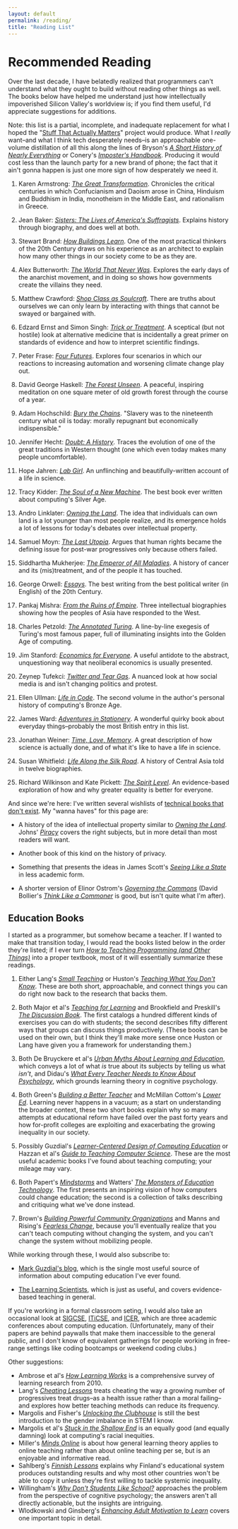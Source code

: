 ```yaml
---
layout: default
permalink: /reading/
title: "Reading List"
---
```

<div class="well" markdown="1">

# Recommended Reading

Over the last decade,
I have belatedly realized that programmers can't understand what they ought to build
without reading other things as well.
The books below have helped me understand
just how intellectually impoverished Silicon Valley's worldview is;
if you find them useful,
I'd appreciate suggestions for additions.

Note: this list is a partial, incomplete, and inadequate replacement for
what I hoped the "[Stuff That Actually Matters][stam]" project would produce.
What I *really* want–and what I think tech desperately needs–is
an approachable one-volume distillation of all this
along the lines of Bryson's *[A Short History of Nearly Everything][everything]*
or Conery's *[Imposter's Handbook][imposters]*.
Producing it would cost less than the launch party for a new brand of phone;
the fact that it ain't gonna happen is just one more sign of how desperately we need it.

1. Karen Armstrong: *[The Great Transformation][great-transformation]*.
   Chronicles the critical centuries in which Confucianism and Daoism arose in China,
   Hinduism and Buddhism in India,
   monotheism in the Middle East,
   and rationalism in Greece.

1. Jean Baker: *[Sisters: The Lives of America's Suffragists][sisters]*.
   Explains history through biography,
   and does well at both.

1. Stewart Brand: *[How Buildings Learn][hbl]*.
   One of the most practical thinkers of the 20th Century draws on his experience as an architect
   to explain how many other things in our society come to be as they are.

1. Alex Butterworth: *[The World That Never Was][anarchists]*.
   Explores the early days of the anarchist movement,
   and in doing so shows how governments create the villains they need.

1. Matthew Crawford: *[Shop Class as Soulcraft][shop-class]*.
   There are truths about ourselves we can only learn
   by interacting with things that cannot be swayed or bargained with.

1. Edzard Ernst and Simon Singh: *[Trick or Treatment][trick-treatment]*.
   A sceptical (but not hostile) look at alternative medicine
   that is incidentally a great primer on standards of evidence
   and how to interpret scientific findings.

1. Peter Frase: *[Four Futures][four-futures]*.
   Explores four scenarios in which our reactions to increasing automation and worsening climate change
   play out.

1. David George Haskell: *[The Forest Unseen][forest-unseen]*.
   A peaceful, inspiring meditation on one square meter of old growth forest
   through the course of a year.

1. Adam Hochschild: *[Bury the Chains][chains]*.
   "Slavery was to the nineteenth century what oil is today:
   morally repugnant but economically indispensible."

1. Jennifer Hecht: *[Doubt: A History][doubt]*.
   Traces the evolution of one of the great traditions in Western thought
   (one which even today makes many people uncomfortable).

1. Hope Jahren: *[Lab Girl][lab-girl]*.
   An unflinching and beautifully-written account of a life in science. 

1. Tracy Kidder: *[The Soul of a New Machine][soul-machine]*.
   The best book ever written about computing's Silver Age.

1. Andro Linklater: *[Owning the Land][owning-land]*.
   The idea that individuals can own land is a lot younger than most people realize,
   and its emergence holds a lot of lessons for today's debates over intellectual property.

1. Samuel Moyn: *[The Last Utopia][last-utopia]*.
   Argues that human rights became the defining issue for post-war progressives
   only because others failed.

1. Siddhartha Mukherjee: *[The Emperor of All Maladies][emperor-maladies]*.
   A history of cancer and its (mis)treatment,
   and of the people it has touched.

1. George Orwell: *[Essays][orwell]*.
   The best writing from the best political writer (in English) of the 20th Century.

1. Pankaj Mishra: *[From the Ruins of Empire][empire]*.
   Three intellectual biographies showing how the peoples of Asia have responded to the West.

1. Charles Petzold: *[The Annotated Turing][annotated-turing]*.
   A line-by-line exegesis of Turing's most famous paper,
   full of illuminating insights into the Golden Age of computing.

1. Jim Stanford: *[Economics for Everyone][economics-everyone]*.
   A useful antidote to the abstract, unquestioning way that neoliberal economics is usually presented.

1. Zeynep Tufekci: *[Twitter and Tear Gas][twitter-tear-gas]*.
   A nuanced look at how social media is and isn't changing politics and protest.

1. Ellen Ullman: *[Life in Code][life-code]*.
   The second volume in the author's personal history of computing's Bronze Age.

1. James Ward: *[Adventures in Stationery][stationery]*.
   A wonderful quirky book about everyday things–probably the most British entry in this list.

1. Jonathan Weiner: *[Time, Love, Memory][tlm]*.
   A great description of how science is actually done,
   and of what it's like to have a life in science.

1. Susan Whitfield: *[Life Along the Silk Road][silk-road]*.
   A history of Central Asia told in twelve biographies.

1. Richard Wilkinson and Kate Pickett: *[The Spirit Level][spirit-level]*.
   An evidence-based exploration of how and why greater equality is better for everyone.

And since we're here:
I've written several wishlists of [technical books that don't exist][not-on-the-shelves].
My "wanna haves" for this page are:

- A history of the idea of intellectual property similar to *[Owning the Land][owning-land]*.
  Johns' *[Piracy](https://www.amazon.com/Piracy-Intellectual-Property-Gutenberg-Gates/dp/0226401197/)*
  covers the right subjects,
  but in more detail than most readers will want.

- Another book of this kind on the history of privacy.

- Something that presents the ideas in James Scott's *[Seeing Like a State][seeing-like-state]*
  in less academic form.

- A shorter version of Elinor Ostrom's *[Governing the Commons][governing-commons]*
  (David Bollier's *[Think Like a Commoner][think-like-commoner]* is good,
  but isn't quite what I'm after).

## Education Books

I started as a programmer,
but somehow became a teacher.
If I wanted to make that transition today,
I would read the books listed below in the order they're listed;
if I ever turn *[How to Teaching Programming (and Other Things)]({{site.github.url}}/teaching/)*
into a proper textbook,
most of it will essentially summarize these readings.

1.  Either Lang's *[Small Teaching][small-teaching]*
    or Huston's *[Teaching What You Don't Know][teaching-what-you-dont-know]*.
    These are both short, approachable, and connect things you can do right now back to the research that backs them.

2.  Both Major et al's *[Teaching for Learning][teaching-for-learning]*
    and Brookfield and Preskill's *[The Discussion Book][discussion-book]*.
    The first catalogs a hundred different kinds of exercises you can do with students;
    the second describes fifty different ways that groups can discuss things productively.
    (These books can be used on their own,
    but I think they'll make more sense once Huston or Lang have given you a framework for understanding them.)

3.  Both De Bruyckere et al's *[Urban Myths About Learning and Education][urban-myths]*,
    which conveys a lot of what *is* true about its subjects by telling us what *isn't*,
    and Didau's *[What Every Teacher Needs to Know About Psychology][teacher-psychology]*,
    which grounds learning theory in cognitive psychology.

4.  Both Green's *[Building a Better Teacher][babt]*
    and McMillan Cottom's *[Lower Ed][lower-ed]*.
    Learning never happens in a vacuum;
    as a start on understanding the broader context,
    these two short books explain why so many attempts at educational reform have failed over the past forty years
    and how for-profit colleges are exploiting and exacerbating the growing inequality in our society.

5.  Possibly Guzdial's *[Learner-Centered Design of Computing Education][guzdial-lcd]*
    or Hazzan et al's *[Guide to Teaching Computer Science][cs-teaching-guide]*.
    These are the most useful academic books I've found about teaching computing;
    your mileage may vary.

6.  Both Papert's *[Mindstorms][mindstorms]*
    and Watters' *[The Monsters of Education Technology][monsters-ed-tech]*.
    The first presents an inspiring vision of how computers could change education;
    the second is a collection of talks describing and critiquing what we've done instead.

7.  Brown's *[Building Powerful Community Organizations][bpco]*
    and Manns and Rising's *[Fearless Change][fearless]*,
    because you'll eventually realize that you can't teach computing without changing the system,
    and you can't change the system without mobilizing people.

While working through these, I would also subscribe to:

*   [Mark Guzdial's blog][guzdial-blog],
    which is the single most useful source of information about computing education I've ever found.

*   [The Learning Scientists][learning-scientists],
    which is just as useful,
    and covers evidence-based teaching in general.

If you're working in a formal classroom seting,
I would also take an occasional look at [SIGCSE][sigcse], [ITiCSE][iticse], and [ICER][icer],
which are three academic conferences about computing education.
(Unfortunately,
many of their papers are behind paywalls
that make them inaccessible to the general public,
and I don't know of equivalent gatherings for people working in free-range settings like coding bootcamps or weekend coding clubs.)

Other suggestions:

*   Ambrose et al's *[How Learning Works][hlw]*
    is a comprehensive survey of learning research from 2010.
*   Lang's *[Cheating Lessons][lang-cheating]*
    treats cheating the way a growing number of progressives treat drugs–as a health issue rather than a moral failing–and
    explores how better teaching methods can reduce its frequency.
*   Margolis and Fisher's *[Unlocking the Clubhouse][clubhouse]*
    is still the best introduction to the gender imbalance in STEM I know.
*   Margolis et al's *[Stuck in the Shallow End][shallow-end]*
    is an equally good (and equally damning) look at computing's racial inequities.
*   Miller's *[Minds Online][minds-online]*
    is about how general learning theory applies to online teaching
    rather than about online teaching per se,
    but is an enjoyable and informative read.
*   Sahlberg's *[Finnish Lessons][finnish-lessons]*
    explains why Finland's educational system produces outstanding results
    and why most other countries won't be able to copy it
    unless they're first willing to tackle systemic inequality.
*   Willingham's *[Why Don't Students Like School?][dont-like-school]*
    approaches the problem from the perspective of cognitive psychology;
    the answers aren't all directly actionable,
    but the insights are intriguing.
*   Wlodkowski and Ginsberg's *[Enhancing Adult Motivation to Learn][adult-motivation]*
    covers one important topic in detail.

</div>

[adult-motivation]: https://www.amazon.com/Enhancing-Adult-Motivation-Learn-Comprehensive/dp/1119077990/
[anarchists]: https://www.amazon.com/World-That-Never-Was-Anarchists/dp/037542511X/
[annotated-turing]: https://www.amazon.com/Annotated-Turing-Through-Historic-Computability/dp/0470229055/
[babt]: https://www.amazon.com/Building-Better-Teacher-Teaching-Everyone/dp/0393351084/
[bpco]: https://www.amazon.com/Building-Powerful-Community-Organizations-Personal/dp/0977151808/
[chains]: https://www.amazon.com/Bury-Chains-Prophets-Rebels-Empires/dp/0618619070/
[clubhouse]: https://www.amazon.com/Unlocking-Clubhouse-Women-Computing-Press/dp/0262632691/
[cs-teaching-guide]: https://www.amazon.com/Guide-Teaching-Computer-Science-Activity-Based/dp/1447166299/
[datacamp]: http://datacamp.com
[discussion-book]: https://www.amazon.com/Discussion-Book-Great-People-Talking/dp/1119049717/
[dont-like-school]: https://www.amazon.com/Why-Dont-Students-Like-School/dp/047059196X/
[doubt]: https://www.amazon.com/Doubt-Doubters-Innovation-Jefferson-Dickinson/dp/0060097957/
[economics-everyone]: https://www.amazon.com/Economics-Everyone-Second-Short-Capitalism/dp/0745335780/
[emperor-maladies]: https://www.amazon.com/Emperor-All-Maladies-Biography-Cancer/dp/1439170916/
[empire]: https://www.amazon.com/Ruins-Empire-Intellectuals-Remade-Asia/dp/0374249598/
[everything]: https://www.amazon.com/Short-History-Nearly-Everything/dp/0767908171/
[fearless]: https://www.amazon.com/Fearless-Change-Patterns-Introducing-Ideas/dp/0201741571/
[finnish-lessons]: https://www.amazon.com/Finnish-Lessons-2-0-Educational-Finland/dp/0807755850/
[forest-unseen]: https://www.amazon.com/Forest-Unseen-Years-Watch-Nature/dp/0143122940/
[four-futures]: https://www.amazon.com/Four-Futures-After-Capitalism-Jacobin/dp/1781688133/
[governing-commons]: https://www.amazon.com/Governing-Commons-Evolution-Institutions-Collective/dp/1107569788/
[great-transformation]: https://www.amazon.com/Four-Futures-After-Capitalism-Jacobin/dp/1781688133/
[guzdial-blog]: https://computinged.wordpress.com/
[guzdial-lcd]: https://www.amazon.com/Learner-Centered-Design-Computing-Education-Human-centered/dp/1627053514/
[hbl]: https://www.amazon.com/How-Buildings-Learn-Happens-Theyre/dp/0140139966/
[hlw]: https://www.amazon.com/How-Learning-Works-Research-Based-Principles/dp/0470484101/
[icer]: https://sigcse.org/sigcse/events/icer
[imposters]: https://bigmachine.io/products/the-imposters-handbook
[iticse]: https://sigcse.org/sigcse/events/iticse
[lab-girl]: https://www.amazon.com/Lab-Girl-Hope-Jahren/dp/1101873728/
[lang-cheating]: https://www.amazon.com/Cheating-Lessons-Learning-Academic-Dishonesty/dp/0674724631/
[last-utopia]: https://www.amazon.com/Last-Utopia-Human-Rights-History/dp/0674048725/
[learning-scientists]: http://www.learningscientists.org/
[life-code]: https://www.amazon.com/Life-Code-Personal-History-Technology/dp/0374534519/
[lower-ed]: https://www.amazon.com/Lower-Ed-Troubling-Profit-Colleges/dp/1620970600/
[minds-online]: https://www.amazon.com/Minds-Online-Teaching-Effectively-Technology/dp/0674660021/
[mindstorms]: https://www.amazon.com/Mindstorms-Children-Computers-Powerful-Ideas/dp/0465046746/
[monsters-ed-tech]: http://monsters.hackeducation.com/
[not-on-the-shelves]: {{site.github.url}}/not-on-the-shelves/
[orwell]: https://www.amazon.com/Essays-Everymans-Library-Contemporary-Classics/dp/0375415033/
[owning-land]: https://www.amazon.com/Owning-Earth-Transforming-History-Ownership/dp/1620402890/
[physics]: https://www.amazon.com/Physics-Future-Presidents-Science-Headlines/dp/0393337111/
[seeing-like-state]: https://www.amazon.com/Seeing-Like-State-Condition-Institution/dp/0300070160/
[shallow-end]: https://www.amazon.com/Stuck-Shallow-End-Education-Computing/dp/0262514044/
[shop-class]: https://www.amazon.com/Shop-Class-Soulcraft-Inquiry-Value/dp/0143117467/
[sigcse]: https://sigcse.org/sigcse/events/symposia
[silk-road]: https://www.amazon.com/Life-along-Silk-Road-Second/dp/0520280598/
[sisters]: https://www.amazon.com/Sisters-Americas-Suffragists-Jean-Baker/dp/0809087030/
[small-teaching]: https://www.amazon.com/Small-Teaching-Everyday-Lessons-Learning/dp/1118944496/
[soul-machine]: https://www.amazon.com/Soul-New-Machine-Tracy-Kidder/dp/0316491977
[spirit-level]: https://www.amazon.com/Spirit-Level-Equality-Societies-Stronger/dp/1608190366/
[stam]: {{site.github.url}}/2016/11/13/stuff-that-actually-matters.html
[stationery]: https://www.amazon.com/Adventures-Stationery-Journey-Through-Pencil/dp/1846686164/
[teacher-psychology]: https://www.amazon.com/Every-Teacher-Needs-About-Psychology/dp/1909717851/
[teaching-for-learning]: https://www.amazon.com/Teaching-Learning-Intentionally-Educational-Activities/dp/0415699363/
[teaching-what-you-dont-know]: https://www.amazon.com/Teaching-What-You-Dont-Know/dp/0674035801/
[think-like-commoner]: https://www.amazon.com/Think-Like-Commoner-Introduction-Commons/dp/0865717680/
[tlm]: https://www.amazon.com/Time-Love-Memory-Biologist-Behavior/dp/0679763902/
[trick-treatment]: https://www.amazon.com/Trick-Treatment-Undeniable-Alternative-Medicine/dp/0393337782/
[twitter-tear-gas]: https://www.amazon.com/Twitter-Tear-Gas-Fragility-Networked/dp/0300215126/
[urban-myths]: https://www.amazon.com/Urban-Myths-about-Learning-Education/dp/0128015373/

